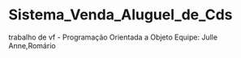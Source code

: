 Sistema_Venda_Aluguel_de_Cds
============================

trabalho de vf -  Programação Orientada a Objeto
Equipe: Julle Anne,Romário
